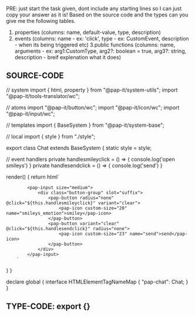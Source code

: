 PRE: just start the task given, dont include any starting lines so I can just copy your answer as it is!
 Based on the source code and the types can you give me the following tables.

1. properties (columns: name, default-value, type, description)
2. events (columns: name - ex: 'click', type - ex: CustomEvent<ClickEvent>, description - when its being triggered etc)
3.public functions (columns: name, arguments - ex: arg1:CustomType, arg2?: boolean = true, arg3?: string, description - breif explenation what it does)

## SOURCE-CODE

 // system
import { html, property } from "@pap-it/system-utils";
import "@pap-it/tools-translator/wc";

// atoms
import "@pap-it/button/wc";
import "@pap-it/icon/wc";
import "@pap-it/input/wc";

// templates
import { BaseSystem } from "@pap-it/system-base";

// local
import { style } from "./style";

export class Chat extends BaseSystem {
  static style = style;

  // event handlers
  private handlesmileyclick = () => {
    console.log('open smileys')
  }
  private handlesendclick = () => {
    console.log('send')
  }

  render() {
    return html`
            <main></main>

            <pap-input size="medium">
                <div class="button-group" slot="suffix">
                    <pap-button radius="none" @click="${this.handlesmileyclick}" variant="clear">
                        <pap-icon custom-size="20" name="smileys_emotion">smiley</pap-icon>
                    </pap-button>
                    <pap-button variant="clear" @click="${this.handlesendclick}" radius="none">
                        <pap-icon custom-size="23" name="send">send</pap-icon>
                    </pap-button>
                </div>
            </pap-input>
        `
  }
}

declare global {
  interface HTMLElementTagNameMap {
    "pap-chat": Chat;
  }
}

## TYPE-CODE: export {}
